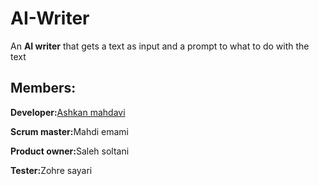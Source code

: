 # AI-Writer
<p>An <strong>AI writer</strong> that gets a text as input and a prompt to what to do with the text</p>

<h2>Members:</h2>
<p style="text-decoration:none;"><strong>Developer:</strong><a href="https://github.com/ashkan1111">Ashkan mahdavi</a></p>
<p><strong>Scrum master:</strong>Mahdi emami</p>
<p><strong>Product owner:</strong>Saleh soltani</p>
<p><strong>Tester:</strong>Zohre sayari</p>
